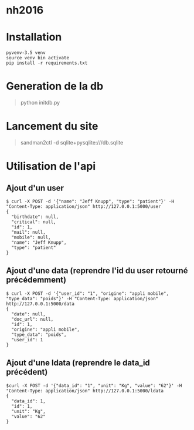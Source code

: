# nh2016

# Installation

```
pyvenv-3.5 venv
source venv bin activate
pip install -r requirements.txt
``` 

# Generation de la db

> python initdb.py

# Lancement du site

> sandman2ctl -d sqlite+pysqlite:///db.sqlite

# Utilisation de l'api

## Ajout d'un user

```
$ curl -X POST -d '{"name": "Jeff Knupp", "type": "patient"}' -H "Content-Type: application/json" http://127.0.0.1:5000/user
{
  "birthdate": null,
  "critical": null,
  "id": 1,
  "mail": null,
  "mobile": null,
  "name": "Jeff Knupp",
  "type": "patient"
}
```

## Ajout d'une data (reprendre l'id du user retourné précédemment)

```
$ curl -X POST -d '{"user_id": "1", "origine": "appli mobile", "type_data": "poids"}' -H "Content-Type: application/json" http://127.0.0.1:5000/data
{
  "date": null,
  "doc_url": null,
  "id": 1,
  "origine": "appli mobile",
  "type_data": "poids",
  "user_id": 1
}
```

## Ajout d'une ldata (reprendre le data_id précédent)

```
$curl -X POST -d '{"data_id": "1", "unit": "Kg", "value": "62"}' -H "Content-Type: application/json" http://127.0.0.1:5000/ldata
{
  "data_id": 1,
  "id": 1,
  "unit": "Kg",
  "value": "62"
}
```
